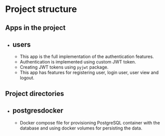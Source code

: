 # Project structure

## Apps in the project

- ## users
    - This app is the full implementation of the authentication features.
    - Authentication is implemented using custom JWT token.
    - Creating JWT tokens using `pyjwt` package.
    - This app has features for registering user, login user, user view and logout.

## Project directories

- ## postgresdocker
    - Docker compose file for provisioning PostgreSQL container with the database and using docker volumes for persisting the data.
